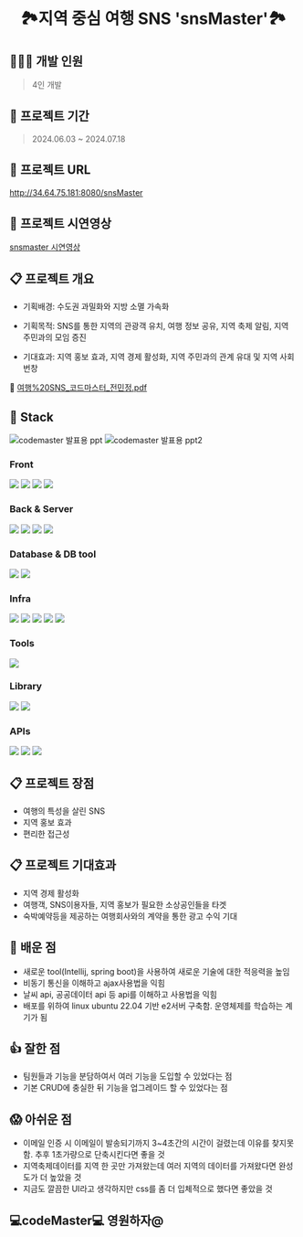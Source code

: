 <h1 align="center"> 🏞️지역 중심 여행 SNS 'snsMaster'🏞️ </h1>

## 👩🏻‍💻 개발 인원
> 4인 개발
>
## 🚀 프로젝트 기간
> 2024.06.03 ~ 2024.07.18

## 🚀 프로젝트 URL
http://34.64.75.181:8080/snsMaster

## 🚀 프로젝트 시연영상
[snsmaster 시연영상](https://drive.google.com/file/d/1n5Ji18QNJzrBOLkvtTniDAgK9hq2F21s/view?usp=drive_link)

## 📋 프로젝트 개요
- 기획배경: 수도권 과밀화와 지방 소멸 가속화<br>

- 기획목적: SNS를 통한 지역의 관광객 유치, 여행 정보 공유, 지역 축제 알림, 지역 주민과의 모임 증진<br>
- 기대효과: 지역 홍보 효과, 지역 경제 활성화, 지역 주민과의 관계 유대 및 지역 사회 번창<br>

 🔗 [여행%20SNS_코드마스터_전민정.pdf](https://github.com/ekfrif0914/project_SNSMaster/blob/master/%EC%97%AC%ED%96%89%20SNS_%EC%BD%94%EB%93%9C%EB%A7%88%EC%8A%A4%ED%84%B0_%EC%A0%84%EB%AF%BC%EC%A0%95.pdf)

## 🚧 Stack 
![codemaster 발표용  ppt](https://github.com/user-attachments/assets/9c6d9d43-e2e9-40e4-9674-d785b7132463)
![codemaster 발표용  ppt2](https://github.com/user-attachments/assets/effa77ad-8b80-4f4d-b3bb-9162f659a8f3)

<h3> Front </h3>
<div>
<img src="https://img.shields.io/badge/html5-E34F26?style=for-the-badge&logo=html5&logoColor=white"> 
<img src="https://img.shields.io/badge/css3-1572B6?style=for-the-badge&logo=css3&logoColor=white"> 
<img src="https://img.shields.io/badge/Javascript-F7DF1E?style=for-the-badge&logo=javascript&logoColor=white">  
<img src="https://img.shields.io/badge/bootstrap-7952B3?style=for-the-badge&logo=bootstrap&logoColor=white">
 
</div>

<h3> Back & Server </h3>
<div>
<img src="https://img.shields.io/badge/java-%23ED8B00?style=for-the-badge&logo=openjdk&logoColor=white">
<img src="https://img.shields.io/badge/springboot-6DB33F?style=for-the-badge&logo=springboot&logoColor=white">
<img src="https://img.shields.io/badge/gradle-02303A?style=for-the-badge&logo=gradle&logoColor=white">
<img src="https://img.shields.io/badge/apache tomcat-F8DC75?style=for-the-badge&logo=apachetomcat&logoColor=white">
</div>

<h3> Database & DB tool </h3>
<div>
<img src="https://img.shields.io/badge/mysql-4479A1?style=for-the-badge&logo=mysql&logoColor=white">
<img src="https://img.shields.io/badge/dbeaver-382923?style=for-the-badge&logo=dbeaver&logoColor=white"> 
 
</div>

<h3> Infra</h3> 
<div>
<img src="https://img.shields.io/badge/github-181717?style=for-the-badge&logo=github&logoColor=white"> 
<img src="https://img.shields.io/badge/git-F05032?style=for-the-badge&logo=git&logoColor=white">
<img src="https://img.shields.io/badge/Linux-FCC624?style=for-the-badge&logo=Linux&logoColor=white">  
<img src="https://img.shields.io/badge/Google cloud platform-4285F4?style=for-the-badge&logo=Google cloud platform&logoColor=white">  
<img src="https://img.shields.io/badge/ubuntu-E95420?style=for-the-badge&logo=ubuntu&logoColor=white">  
 
</div>

<h3> Tools </h3>
<div>
<img src="https://img.shields.io/badge/intellij-000000?style=for-the-badge&logo=intellij&logoColor=white">   
</div>
<h3>Library</h3>
<div>
<img src="https://img.shields.io/badge/Mybatis-DD282E?style=for-the-badge&logo=matrix&logoColor=white">  
<img src="https://img.shields.io/badge/jquery-0769AD?style=for-the-badge&logo=jquery&logoColor=white">  
</div>

<h3> APIs</h3>
<div>
<img src="https://img.shields.io/badge/gmail-EA4335?style=for-the-badge&logo=gmail&logoColor=white">  
<img src="https://img.shields.io/badge/open weather API-2535A0?style=for-the-badge&logo=open weather API&logoColor=white">  
<img src="https://img.shields.io/badge/public data API-4E64DF?style=for-the-badge&logo=public data API&logoColor=white">   
</div>

## 📋 프로젝트 장점
- 여행의 특성을 살린 SNS<br>
- 지역 홍보 효과<br>
- 편리한 접근성<br>

## 📋 프로젝트 기대효과
- 지역 경제 활성화
- 여행객, SNS이용자들, 지역 홍보가 필요한 소상공인들을 타겟<br>
- 숙박예약등을 제공하는 여행회사와의 계약을 통한 광고 수익 기대<br>

## 👀 배운 점
- 새로운 tool(Intellij, spring boot)을 사용하여 새로운 기술에 대한 적응력을 높임
- 비동기 통신을 이해하고 ajax사용법을 익힘
- 날씨 api, 공공데이터 api 등 api를 이해하고 사용법을 익힘
- 배포를 위하여 linux ubuntu 22.04 기반 e2서버 구축함. 운영체제를 학습하는 계기가 됨

## 👍 잘한 점
- 팀원들과 기능을 분담하여서 여러 기능을 도입할 수 있었다는 점
- 기본 CRUD에 충실한 뒤 기능을 업그레이드 할 수 있었다는 점

## 😱 아쉬운 점
- 이메일 인증 시 이메일이 발송되기까지 3~4초간의 시간이 걸렸는데 이유를 찾지못함. 추후 1초가량으로 단축시킨다면 좋을 것
- 지역축제데이터를 지역 한 곳만 가져왔는데 여러 지역의 데이터를 가져왔다면 완성도가 더 높았을 것
- 지금도 깔끔한 UI라고 생각하지만 css를 좀 더 입체적으로 했다면 좋았을 것

## 💻codeMaster💻 영원하자@
